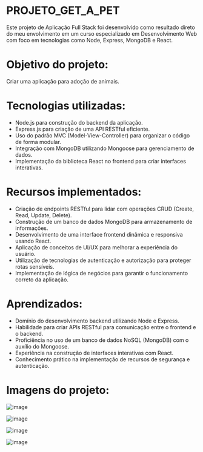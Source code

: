 # PROJETO_GET_A_PET
Este projeto de Aplicação Full Stack foi desenvolvido como resultado direto do meu envolvimento em um curso especializado em Desenvolvimento Web com foco em tecnologias como Node, Express, MongoDB e React.


##
# Objetivo do projeto:

Criar uma aplicação para adoção de animais.

##
# Tecnologias utilizadas:

- Node.js para construção do backend da aplicação.
- Express.js para criação de uma API RESTful eficiente.
- Uso do padrão MVC (Model-View-Controller) para organizar o código de forma modular.
- Integração com MongoDB utilizando Mongoose para gerenciamento de dados.
- Implementação da biblioteca React no frontend para criar interfaces interativas.

##

# Recursos implementados:

- Criação de endpoints RESTful para lidar com operações CRUD (Create, Read, Update, Delete).
- Construção de um banco de dados MongoDB para armazenamento de informações.
- Desenvolvimento de uma interface frontend dinâmica e responsiva usando React.
- Aplicação de conceitos de UI/UX para melhorar a experiência do usuário.
- Utilização de tecnologias de autenticação e autorização para proteger rotas sensíveis.
- Implementação de lógica de negócios para garantir o funcionamento correto da aplicação.

##

# Aprendizados:

- Domínio do desenvolvimento backend utilizando Node e Express.
- Habilidade para criar APIs RESTful para comunicação entre o frontend e o backend.
- Proficiência no uso de um banco de dados NoSQL (MongoDB) com o auxílio do Mongoose.
- Experiência na construção de interfaces interativas com React.
- Conhecimento prático na implementação de recursos de segurança e autenticação.

##

# Imagens do projeto:

![image](https://github.com/Jose-Capucho/PROJETO_GET_A_PET/assets/97485966/072363e2-4927-4ff1-88ca-0524f951dc46)

![image](https://github.com/Jose-Capucho/PROJETO_GET_A_PET/assets/97485966/8b6963db-800e-47e1-a7aa-1800ff64700a)

![image](https://github.com/Jose-Capucho/PROJETO_GET_A_PET/assets/97485966/94a10611-1b37-4a64-9cf4-15c38cb23a97)

![image](https://github.com/Jose-Capucho/PROJETO_GET_A_PET/assets/97485966/3257f41f-e594-4d36-b9cb-9abbc969ba83)

